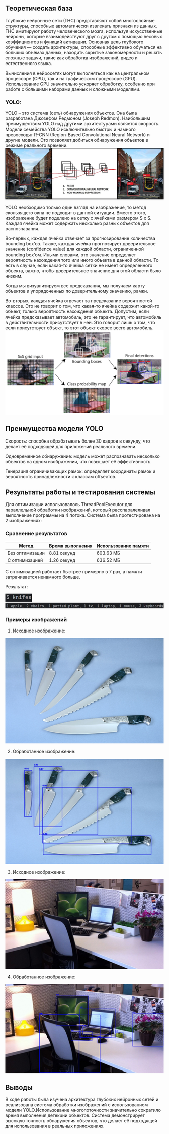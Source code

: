 
## Теоретическая база

Глубокие нейронные сети (ГНС) представляют собой многослойные структуры, способные автоматически извлекать признаки из данных. ГНС имитируют работу человеческого мозга, используя искусственные нейроны, которые взаимодействуют друг с другом с помощью весовых коэффициентов и функций активации. Основная цель глубокого обучения — создать архитектуры, способные эффективно обучаться на больших объёмах данных, находить скрытые закономерности и решать сложные задачи, такие как обработка изображений, видео и естественного языка.

Вычисления в нейросетях могут выполняться как на центральном процессоре (CPU), так и на графическом процессоре (GPU). Использование GPU значительно ускоряет обработку, особенно при работе с большими наборами данных и сложными моделями.

### YOLO:

YOLO – это система (сеть) обнаружения объектов. Она была разработана Джозефом Редмоном (Joseph Redmon). Наибольшим преимуществом YOLO над другими архитектурами является скорость. Модели семейства YOLO исключительно быстры и намного превосходят R-CNN (Region-Based Convolutional Neural Network) и другие модели. Это позволяет добиться обнаружения объектов в режиме реального времени.
 ![Исходное изображение](1.jpg)

YOLO необходимо только один взгляд на изображение, то метод скользящего окна не подходит в данной ситуации. Вместо этого, изображение будет поделено на сетку с ячейками размером S x S. Каждая ячейка может содержать несколько разных объектов для распознавания.

Во-первых, каждая ячейка отвечает за прогнозирование количества bounding box’ов. Также, каждая ячейка прогнозирует доверительное значение (confidence value) для каждой области, ограниченной bounding box’ом. Иными словами, это значение определяет вероятность нахождения того или иного объекта в данной области. То есть в случае, если какая-то ячейка сетки не имеет определенного объекта, важно, чтобы доверительное значение для этой области было низким.

Когда мы визуализируем все предсказания, мы получаем карту объектов и упорядоченных по доверительному значению, рамки.

Во-вторых, каждая ячейка отвечает за предсказание вероятностей классов. Это не говорит о том, что какая-то ячейка содержит какой-то объект, только вероятность нахождения объекта. Допустим, если ячейка предсказывает автомобиль, это не гарантирует, что автомобиль в действительности присутствует в ней. Это говорит лишь  о том, что если присутствует объект, то этот объект скорее всего автомобиль.
 ![Исходное изображение](2.png)

## Преимущества модели YOLO
Скорость: способна обрабатывать более 30 кадров в секунду, что делает её подходящей для приложений реального времени.

Одновременное обнаружение: модель может распознавать несколько объектов на одном изображении, что повышает её эффективность.

Генерация ограничивающих рамок: определяет координаты рамок и вероятность принадлежности к классам объектов.

## Результаты работы и тестирования системы

Для оптимизации использовалось ThreadPoolExecutor для параллельной обработки изображений, который расспаралеливал выполнение программы на 4 потока.
Система была протестирована на 2 изображениях:

### Сравнение результатов

| Метод          | Время выполнения | Использование памяти |
|----------------|------------------|--------------------- |
|Без оптимизации | 8.81 секунд      | 603.63 МБ            |
|С оптимизацией  | 1.26 секунд      | 636.52 МБ            |

С оптимизацией работает быстрее примерно в 7 раз, а памяти затрачивается ненамного больше.

Результат:
   
 ![Результат](res.jpg)
 ![Результат](res2.jpg)


### Примеры изображений

1. Исходное изображение:
   
 ![Исходное изображение](lr4_1.jpg)

2. Обработанное изображение:
   
 ![Обработанное изображение](lr4_2.jpg)

3. Исходное изображение:
   
 ![Исходное изображение](lr4_3.jpg)

4. Обработанное изображение:
   
 ![Обработанное изображение](lr4_4.jpg)

## Выводы

В ходе работы была изучена архитектура глубоких нейронных сетей и реализована система обработки изображений с использованием модели YOLO.Использование многопоточности значительно сократило время выполнения детекции объектов. Система демонстрирует высокую точность обнаружения объектов, что делает её подходящей для использования в реальных приложениях.
